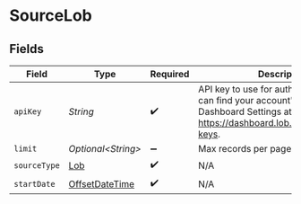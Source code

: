 # SourceLob


## Fields

| Field                                                                                                                                              | Type                                                                                                                                               | Required                                                                                                                                           | Description                                                                                                                                        |
| -------------------------------------------------------------------------------------------------------------------------------------------------- | -------------------------------------------------------------------------------------------------------------------------------------------------- | -------------------------------------------------------------------------------------------------------------------------------------------------- | -------------------------------------------------------------------------------------------------------------------------------------------------- |
| `apiKey`                                                                                                                                           | *String*                                                                                                                                           | :heavy_check_mark:                                                                                                                                 | API key to use for authentication. You can find your account's API keys in your Dashboard Settings at https://dashboard.lob.com/settings/api-keys. |
| `limit`                                                                                                                                            | *Optional\<String>*                                                                                                                                | :heavy_minus_sign:                                                                                                                                 | Max records per page limit                                                                                                                         |
| `sourceType`                                                                                                                                       | [Lob](../../models/shared/Lob.md)                                                                                                                  | :heavy_check_mark:                                                                                                                                 | N/A                                                                                                                                                |
| `startDate`                                                                                                                                        | [OffsetDateTime](https://docs.oracle.com/javase/8/docs/api/java/time/OffsetDateTime.html)                                                          | :heavy_check_mark:                                                                                                                                 | N/A                                                                                                                                                |